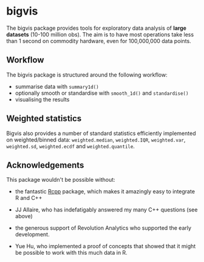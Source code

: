 # bigvis

The bigvis package provides tools for exploratory data analysis of __large datasets__ (10-100 million obs). The aim is to have most operations take less than 1 second on commodity hardware, even for 100,000,000 data points.

## Workflow

The bigvis package is structured around the following workflow:

* summarise data with `summary1d()`
* optionally smooth or standardise with `smooth_1d()` and `standardise()`
* visualising the results

## Weighted statistics

Bigvis also provides a number of standard statistics efficiently implemented on weighted/binned data: `weighted.median`, `weighted.IQR`, `weighted.var`, `weighted.sd`, `weighted.ecdf` and `weighted.quantile`. 

## Acknowledgements

This package wouldn't be possible without:

* the fantastic [Rcpp](http://dirk.eddelbuettel.com/code/rcpp.html) package, which makes it amazingly easy to integrate R and C++

* JJ Allaire, who has indefatigably answered my many C++ questions (see above)

* the generous support of Revolution Analytics who supported the early development.

* Yue Hu, who implemented a proof of concepts that showed that it might be possible to work with this much data in R.